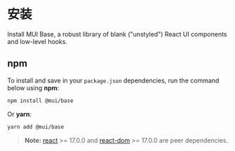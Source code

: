 # 安装

<p class="description">Install MUI Base, a robust library of blank ("unstyled") React UI components and low-level hooks.</p>

## npm

To install and save in your `package.json` dependencies, run the command below using **npm**:

```sh
npm install @mui/base
```

Or **yarn**:

```sh
yarn add @mui/base
```

<!-- #react-peer-version -->

> **Note:** [react](https://www.npmjs.com/package/react) >= 17.0.0 and [react-dom](https://www.npmjs.com/package/react-dom) >= 17.0.0 are peer dependencies.
